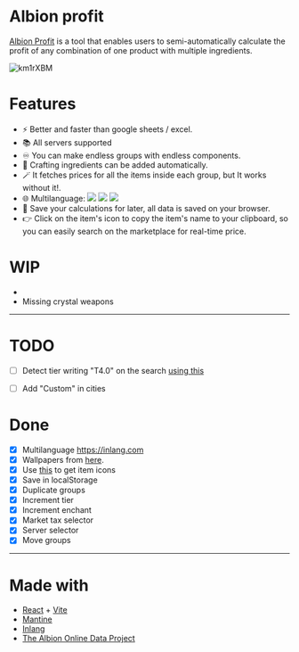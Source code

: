 # Albion profit

[Albion Profit](https://icaruk.github.io/albion-profit/) is a tool that enables users to semi-automatically calculate the profit of any combination of one product with multiple ingredients. 

![km1rXBM](https://github.com/Icaruk/albion-profit/assets/10779469/db0d4cbf-a43a-479f-9168-d749b00369ad)

# Features

- ⚡ Better and faster than google sheets / excel.
- 📚 All servers supported
- ♾️ You can make endless groups with endless components.
- 🔨 Crafting ingredients can be added automatically.
- 🪄 It fetches prices for all the items inside each group, but It works without it!.
- 🌐 Multilanguage: ![](https://flagsapi.com/GB/flat/16.png) ![](https://flagsapi.com/ES/flat/16.png) ![](https://flagsapi.com/FR/flat/16.png)
- 💾 Save your calculations for later, all data is saved on your browser.
- 👉 Click on the item's icon to copy the item's name to your clipboard, so you can easily search on the marketplace for real-time price.

# WIP

- 
- Missing crystal weapons

---

# TODO

- [ ] Detect tier writing "T4.0" on the search [using this](https://mantine.dev/core/select/#options-filtering)
- [ ] Add "Custom" in cities


# Done

- [x] Multilanguage https://inlang.com
- [x] Wallpapers from [here](https://albiononline.com/wallpapers).
- [x] Use [this](https://render.albiononline.com/v1/item/T6_2H_AXE_AVALON@3?quality=5) to get item icons
- [x] Save in localStorage
- [x] Duplicate groups
- [x] Increment tier
- [x] Increment enchant
- [x] Market tax selector
- [x] Server selector
- [x] Move groups

---

# Made with

- [React](https://react.dev) + [Vite](https://vitejs.dev)
- [Mantine](https://mantine.dev)
- [Inlang](https://inlang.com)
- [The Albion Online Data Project](https://www.albion-online-data.com)

